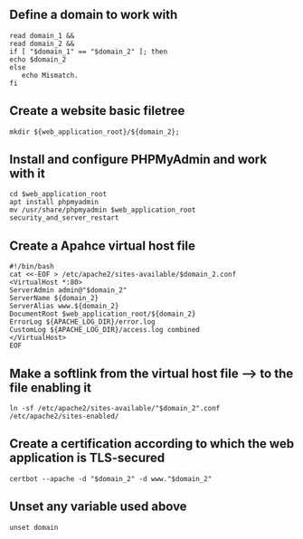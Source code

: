 ## Define a domain to work with

```shell
read domain_1 &&
read domain_2 &&
if [ "$domain_1" == "$domain_2" ]; then
echo $domain_2
else
   echo Mismatch.
fi
```

## Create a website basic filetree

```shell
mkdir ${web_application_root}/${domain_2};
```

## Install and configure PHPMyAdmin and work with it

```shell
cd $web_application_root
apt install phpmyadmin
mv /usr/share/phpmyadmin $web_application_root
security_and_server_restart
```

## Create a Apahce virtual host file

```shell
#!/bin/bash
cat <<-EOF > /etc/apache2/sites-available/$domain_2.conf
<VirtualHost *:80>
ServerAdmin admin@"$domain_2"
ServerName ${domain_2}
ServerAlias www.${domain_2}
DocumentRoot $web_application_root/${domain_2}
ErrorLog ${APACHE_LOG_DIR}/error.log
CustomLog ${APACHE_LOG_DIR}/access.log combined
</VirtualHost>
EOF
```

## Make a softlink from the virtual host file ⟶ to the file enabling it ##

```shell
ln -sf /etc/apache2/sites-available/"$domain_2".conf /etc/apache2/sites-enabled/
```

## Create a certification according to which the web application is TLS-secured

```shell
certbot --apache -d "$domain_2" -d www."$domain_2"
```

## Unset any variable used above

```shell
unset domain
```
